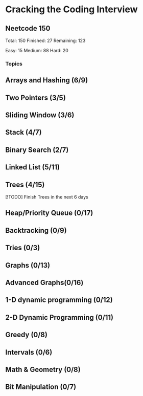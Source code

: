 # Cracking the Coding Interview

## Neetcode 150

Total: 150
Finished: 27
Remaining: 123

Easy: 15
Medium: 88
Hard: 20

### Topics

## Arrays and Hashing (6/9)

## Two Pointers (3/5)

## Sliding Window (3/6)

## Stack (4/7)

## Binary Search (2/7)

## Linked List (5/11)

## Trees (4/15)

[!TODO] Finish Trees in the next 6 days

## Heap/Priority Queue (0/17)

## Backtracking (0/9)

## Tries (0/3)

## Graphs (0/13)

## Advanced Graphs(0/16)

## 1-D dynamic programming (0/12)

## 2-D Dynamic Programming (0/11)

## Greedy (0/8)

## Intervals (0/6)

## Math & Geometry (0/8)

## Bit Manipulation (0/7)
